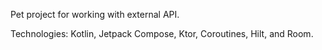 Pet project for working with external API.

Technologies: Kotlin, Jetpack Compose, Ktor, Coroutines, Hilt, and Room.
